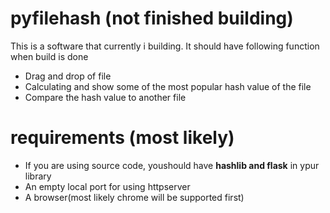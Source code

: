 # pyfilehash (not finished building)
This is a software that currently i building.
It should have following function when build is done<br>
* Drag and drop of file
* Calculating and show some of the most popular hash value of the file
* Compare the hash value to another file
# requirements (most likely)
* If you are using source code, youshould have **hashlib and flask** in ypur library
* An empty local port for using httpserver
* A browser(most likely chrome will be supported first)
